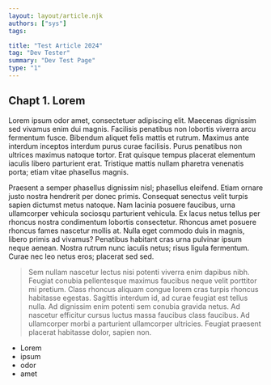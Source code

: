 ```yaml
---
layout: layout/article.njk
authors: ["sys"]
tags:

title: "Test Article 2024"
tag: "Dev Tester"
summary: "Dev Test Page"
type: "1"
---
```


## Chapt 1. Lorem
Lorem ipsum odor amet, consectetuer adipiscing elit. Maecenas dignissim sed vivamus enim dui magnis. Facilisis penatibus non lobortis viverra arcu fermentum fusce. Bibendum aliquet felis mattis et rutrum. Maximus ante interdum inceptos interdum purus curae facilisis. Purus penatibus non ultrices maximus natoque tortor. Erat quisque tempus placerat elementum iaculis libero parturient erat. Tristique mattis nullam pharetra venenatis porta; etiam vitae phasellus magnis.

Praesent a semper phasellus dignissim nisl; phasellus eleifend. Etiam ornare justo nostra hendrerit per donec primis. Consequat senectus velit turpis sapien dictumst metus natoque. Nam lacinia posuere faucibus, urna ullamcorper vehicula sociosqu parturient vehicula. Ex lacus netus tellus per rhoncus nostra condimentum lobortis consectetur. Rhoncus amet posuere rhoncus fames nascetur mollis at. Nulla eget commodo duis in magnis, libero primis ad vivamus? Penatibus habitant cras urna pulvinar ipsum neque aenean. Nostra rutrum nunc iaculis netus; risus ligula fermentum. Curae nec leo netus eros; placerat sed sed.

> Sem nullam nascetur lectus nisi potenti viverra enim dapibus nibh. Feugiat conubia pellentesque maximus faucibus neque velit porttitor mi pretium. Class rhoncus aliquam congue lorem cras turpis rhoncus habitasse egestas. Sagittis interdum id, ad curae feugiat est tellus nulla. Ad dignissim enim potenti sem conubia gravida netus. Ad nascetur efficitur cursus luctus massa faucibus class faucibus. Ad ullamcorper morbi a parturient ullamcorper ultricies. Feugiat praesent placerat habitasse dolor, sapien non.

- Lorem
- ipsum
- odor
- amet
